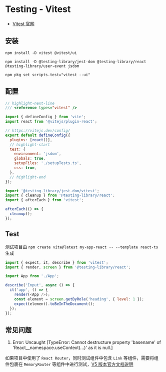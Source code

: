 # Testing - Vitest

- [Vitest 官网](https://cn.vitest.dev/)

## 安装

```shell npm2yarn
npm install -D vitest @vitest/ui
```

```shell npm2yarn
npm install -D @testing-library/jest-dom @testing-library/react @testing-library/user-event jsdom
```

```shell
npm pkg set scripts.test="vitest --ui"
```

## 配置

```javascript title="vite.config.ts"
// highlight-next-line
/// <reference types="vitest" />

import { defineConfig } from 'vite';
import react from '@vitejs/plugin-react';

// https://vitejs.dev/config/
export default defineConfig({
  plugins: [react()],
  // highlight-start
  test: {
    environment: 'jsdom',
    globals: true,
    setupFiles: './setupTests.ts',
    css: true,
  },
  // highlight-end
});
```

```javascript title="vitest.setup.ts"
import '@testing-library/jest-dom/vitest';
import { cleanup } from '@testing-library/react';
import { afterEach } from 'vitest';

afterEach(() => {
  cleanup();
});
```

## Test

测试项目由 `npm create vite@latest my-app-react -- --template react-ts` 生成

```javascript title="src/App.test.tsx"
import { expect, it, describe } from 'vitest';
import { render, screen } from '@testing-library/react';

import App from './App';

describe('Input', async () => {
  it('app', () => {
    render(<App />);
    const element = screen.getByRole('heading', { level: 1 });
    expect(element).toBeInTheDocument();
  });
});
```

## 常见问题

1. Error:
   Uncaught [TypeError: Cannot destructure property 'basename' of 'React__namespace.useContext(...)' as it is null.]

如果项目中使用了 `React Router`，同时测试组件中包含 `Link` 等组件，需要将组件包裹在 `MemoryRouter`
等组件中进行测试，[V5 版本官方文档说明](https://v5.reactrouter.com/web/guides/testing)
